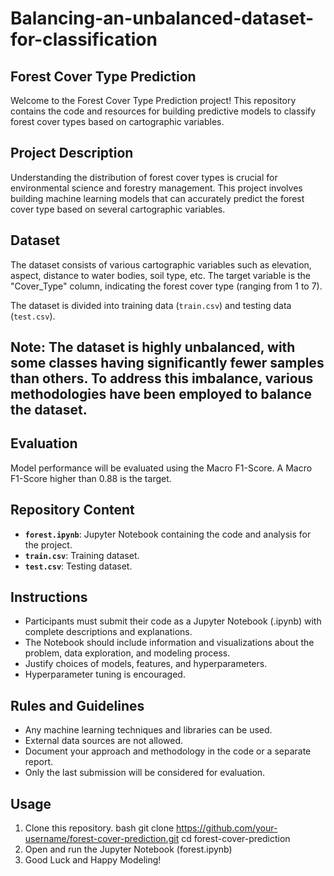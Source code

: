 # Balancing-an-unbalanced-dataset-for-classification

## Forest Cover Type Prediction

Welcome to the Forest Cover Type Prediction project! This repository contains the code and resources for building predictive models to classify forest cover types based on cartographic variables.

## Project Description
Understanding the distribution of forest cover types is crucial for environmental science and forestry management. This project involves building machine learning models that can accurately predict the forest cover type based on several cartographic variables.

## Dataset
The dataset consists of various cartographic variables such as elevation, aspect, distance to water bodies, soil type, etc. The target variable is the "Cover_Type" column, indicating the forest cover type (ranging from 1 to 7).

The dataset is divided into training data (`train.csv`) and testing data (`test.csv`).

## **Note**: The dataset is highly unbalanced, with some classes having significantly fewer samples than others. To address this imbalance, various methodologies have been employed to balance the dataset.

## Evaluation
Model performance will be evaluated using the Macro F1-Score. A Macro F1-Score higher than 0.88 is the target.

## Repository Content
- **`forest.ipynb`**: Jupyter Notebook containing the code and analysis for the project.
- **`train.csv`**: Training dataset.
- **`test.csv`**: Testing dataset.

## Instructions
- Participants must submit their code as a Jupyter Notebook (.ipynb) with complete descriptions and explanations.
- The Notebook should include information and visualizations about the problem, data exploration, and modeling process.
- Justify choices of models, features, and hyperparameters.
- Hyperparameter tuning is encouraged.

## Rules and Guidelines
- Any machine learning techniques and libraries can be used.
- External data sources are not allowed.
- Document your approach and methodology in the code or a separate report.
- Only the last submission will be considered for evaluation.

## Usage
1. Clone this repository.
   bash
   git clone https://github.com/your-username/forest-cover-prediction.git
   cd forest-cover-prediction
2. Open and run the Jupyter Notebook (forest.ipynb)
3. Good Luck and Happy Modeling!

